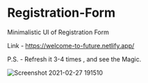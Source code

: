 # Registration-Form
Minimalistic UI of Registration Form

Link - https://welcome-to-future.netlify.app/

P.S. - Refresh it 3-4 times , and see the Magic.

![Screenshot 2021-02-27 191510](https://user-images.githubusercontent.com/72691698/109391003-da273a00-793a-11eb-8abe-a387b2d1310e.png)
